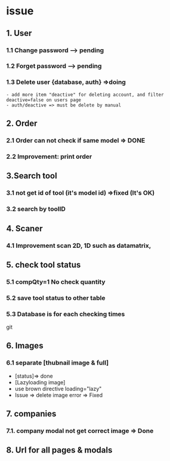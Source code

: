 # issue
## 1. User
### 1.1 Change password --> pending
### 1.2 Forget password --> pending
### 1.3 Delete user {database, auth} =>doing
    - add more item "deactive" for deleting account, and filter deactive=false on users page
    - auth/deactive => must be delete by manual

## 2. Order
### 2.1 Order can not check if same model => DONE
### 2.2 Improvement: print order

## 3.Search tool
### 3.1 not get id of tool (it's model id) =>fixed (It's OK)
### 3.2 search by toolID

## 4. Scaner
### 4.1 Improvement scan 2D, 1D such as datamatrix,

## 5. check tool status
### 5.1 compQty=1 No check quantity
### 5.2 save tool status to other table
### 5.3 Database is for each checking times
git
## 6. Images
### 6.1 separate [thubnail image & full]
- [status]=> done
- [Lazyloading image]
- use brown directive loading="lazy"
- Issue => delete image error => Fixed

## 7. companies
### 7.1. company modal not get correct image => Done

## 8. Url for all pages & modals